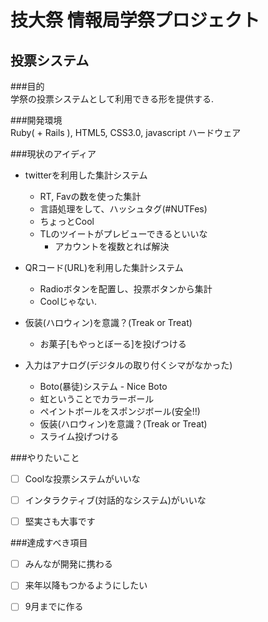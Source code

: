 技大祭 情報局学祭プロジェクト
======
  
投票システム  
----------------

###目的  
学祭の投票システムとして利用できる形を提供する.  
  
###開発環境  
Ruby( + Rails ), HTML5, CSS3.0, javascript 
ハードウェア

###現状のアイディア  

* twitterを利用した集計システム  
    - RT, Favの数を使った集計  
    - 言語処理をして、ハッシュタグ(#NUTFes)
    - ちょっとCool
    - TLのツイートがプレビューできるといいな
        - アカウントを複数とれば解決

* QRコード(URL)を利用した集計システム  
    - Radioボタンを配置し、投票ボタンから集計    
    - Coolじゃない.

* 仮装(ハロウィン)を意識？(Treak or Treat)
    - お菓子[もやっとぼーる]を投げつける

* 入力はアナログ(デジタルの取り付くシマがなかった)
    * Boto(暴徒)システム - Nice Boto
    * 虹ということでカラーボール
    * ペイントボールをスポンジボール(安全!!)
    * 仮装(ハロウィン)を意識？(Treak or Treat)  
    * スライム投げつける

###やりたいこと  
- [ ] Coolな投票システムがいいな  
- [ ] インタラクティブ(対話的なシステム)がいいな  
- [ ] 堅実さも大事です

  
###達成すべき項目  
- [ ] みんなが開発に携わる  
- [ ] 来年以降もつかるようにしたい
- [ ] 9月までに作る


